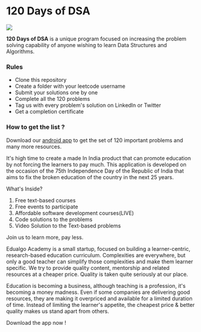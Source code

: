 # 120 Days of DSA

![](https://i.postimg.cc/V6L7QDqK/120_days_of_DSA.gif)

**120 Days of DSA** is a unique program focused on increasing the problem solving capability of anyone wishing to learn Data Structures and Algorithms.

### Rules

- Clone this repository
- Create a folder with your leetcode username
- Submit your solutions one by one
- Complete all the 120 problems 
- Tag us with every problem's solution on LinkedIn or Twitter 
- Get a completion certificate


### How to get the list ?

Download our [android app](https://play.google.com/store/apps/details?id=com.edualgoacademy.constack) to get the set of 120 important problems and many more resources.

It's high time to create a made In India product that can promote education by not forcing the learners to pay much. This application is developed on the occasion of the 75th Independence Day of the Republic of India that aims to fix the broken education of the country in the next 25 years.

What's Inside?

1. Free text-based courses
2. Free events to participate
3. Affordable software development courses(LIVE)
4. Code solutions to the problems
5. Video Solution to the Text-based problems

Join us to learn more, pay less.

Edualgo Academy is a small startup, focused on building a learner-centric, research-based education curriculum. Complexities are everywhere, but only a good teacher can simplify those complexities and make them learner specific. We try to provide quality content, mentorship and related resources at a cheaper price. Quality is taken quite seriously at our place.

Education is becoming a business, although teaching is a profession, it's becoming a money madness. Even if some companies are delivering good resources, they are making it overpriced and available for a limited duration of time. Instead of limiting the learner's appetite, the cheapest price & better quality makes us stand apart from others.

Download the app now !
